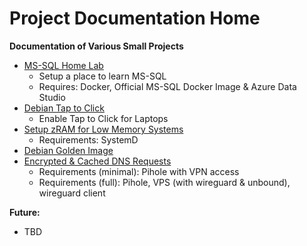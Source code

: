 # Project Documentation Home  
**Documentation of Various Small Projects**  
  
* [MS-SQL Home Lab](https://github.com/Fox682/Projects/blob/master/MS-SQL%20Home%20Lab.md)
  * Setup a place to learn MS-SQL
  * Requires: Docker, Official MS-SQL Docker Image & Azure Data Studio  
* [Debian Tap to Click](https://github.com/Fox682/Projects/blob/master/DebianTTC.md)
  * Enable Tap to Click for Laptops
* [Setup zRAM for Low Memory Systems](https://github.com/Fox682/Projects/blob/master/zRAM%20Setup.md)
  * Requirements: SystemD  
* [Debian Golden Image](https://github.com/Fox682/Projects/blob/master/Debian_Golden.md)
* [Encrypted & Cached DNS Requests](https://github.com/Fox682/Projects/blob/master/placeholder.md)
  * Requirements (minimal): Pihole with VPN access
  * Requirements (full): Pihole, VPS (with wireguard & unbound), wireguard client

**Future:**  
- TBD
